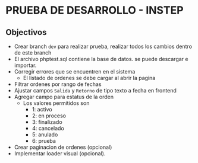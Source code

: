 # PRUEBA DE DESARROLLO - INSTEP

## Objectivos
- Crear branch `dev` para realizar prueba, realizar todos los cambios dentro de este branch
- El archivo phptest.sql contiene la base de datos. se puede descargar e importar. 
- Corregir errores que se encuentren en el sistema
    - El listado de ordenes se debe cargar al abrir la pagina
- Filtrar ordenes por rango de fechas
- Ajustar campos `Salida` y `Retorno` de tipo texto a fecha en frontend 
- Agregar campo para estatus de la orden
    - Los valores permitidos son
        - 1: activo
        - 2: en proceso
        - 3: finalizado
        - 4: cancelado
        - 5: anulado
        - 6: prueba
- Crear paginacion de ordenes (opcional)
- Implementar loader visual (opcional).
